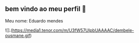 ## bem vindo ao meu perfil 🥇

Meu nome: Eduardo mendes

 ![].(https://media1.tenor.com/m/U3fW57UIpbUAAAAC/dembele-ousmane.gif)
